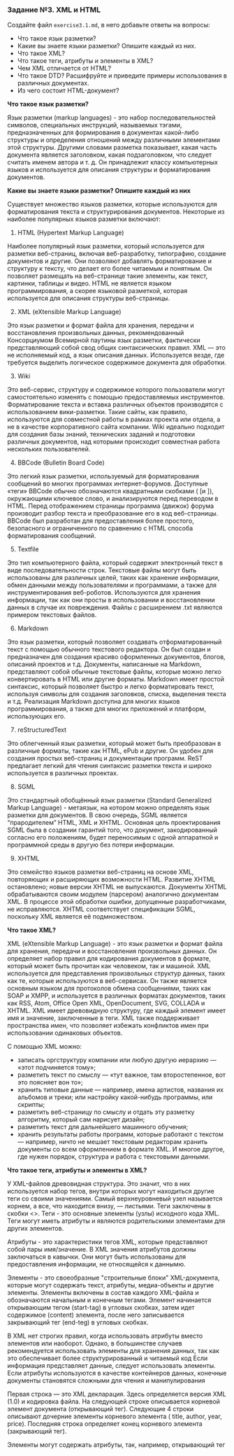 <h3 id="задание-3-xml-и-html">Задание №3. XML и HTML</h3>

Создайте файл `exercise3.1.md`, в него добавьте ответы на вопросы:
- Что такое язык разметки?
- Какие вы знаете языки разметки? Опишите каждый из них.
- Что такое XML?
- Что такое теги, атрибуты и элементы в XML?
- Чем XML отличается от HTML?
- Что такое DTD? Расшифруйте и приведите примеры использования в различных документах.
- Из чего состоит HTML-документ?

**Что такое язык разметки?**

Язык разметки (markup languages) - это набор последовательностей символов, специальных инструкций, называемых тэгами, предназначенных для формирования в документах какой-либо структуры и определения отношений между различными элементами этой структуры. Другими словами разметка показывает, какая часть документа является заголовком, какая подзаголовком, что следует считать именем автора и т. д. Он принадлежит классу компьютерных языков и используется для описания структуры и форматирования документов.

**Какие вы знаете языки разметки? Опишите каждый из них**

Существует множество языков разметки, которые используются для форматирования текста и структурирования документов. Некоторые из наиболее популярных языков разметки включают:

1. HTML (Hypertext Markup Language)

Наиболее популярный язык разметки, который используется для разметки веб-страниц, включая веб-разработку, типографию, создание документов и другие. Они позволяют добавлять форматирование и структуру к тексту, что делает его более читаемым и понятным. Он позволяет размещать на веб-странице такие элементы, как текст, картинки, таблицы и видео. HTML не является языком программирования, а скорее языковой разметкой, которая используется для описания структуры веб-страницы. 

2. XML (eXtensible Markup Language)

Это язык разметки и формат файла для хранения, передачи и восстановления произвольных данных, рекомендованный Консорциумом Всемирной паутины язык разметки, фактически представляющий собой свод общих синтаксических правил. XML — это не исполняемый код, а язык описания данных. Используется везде, где требуется выделить логическое содержимое документа для обработки.

3. Wiki 

Это веб-сервис, структуру и содержимое которого пользователи могут самостоятельно изменять с помощью предоставляемых инструментов. Форматирование текста и вставка различных объектов производятся с использованием вики-разметки.
Такие сайты, как правило, используются для совместной работы в рамках проекта или отдела, а не в качестве корпоративного сайта компании. Wiki идеально подходит для создания базы знаний, технических заданий и подготовки различных документов, над которыми происходит совместная работа нескольких пользователей.

4. BBCode (Bulletin Board Code)

Это легкий язык разметки, используемый для форматирования сообщений во многих программах интернет-форумов. Доступные «теги» BBCode обычно обозначаются квадратными скобками ( [и ]), окружающими ключевое слово, и анализируются перед переводом в HTML. Перед отображением страницы программа (движок) форума производит разбор текста и преобразование его в код веб-страницы. BBCode был разработан для предоставления более простого, безопасного и ограниченного по сравнению с HTML способа форматирования сообщений.

5. Textfile

Это тип компьютерного файла, который содержит электронный текст в виде последовательности строк. Текстовые файлы могут быть использованы для различных целей, таких как хранение информации, обмен данными между пользователями и программами, а также для инструментирования веб-роботов. Используются для хранения информации, так как они просты в использовании и восстановлении данных в случае их повреждения. Файлы с расширением .txt являются примером текстовых файлов.

6. Markdown

Это язык разметки, который позволяет создавать отформатированный текст с помощью обычного текстового редактора. Он был создан и предназначен для создания красиво оформленных документов, блогов, описаний проектов и т.д. Документы, написанные на Markdown, представляют собой обычные текстовые файлы, которые можно легко конвертировать в HTML или другие форматы. Markdown имеет простой синтаксис, который позволяет быстро и легко форматировать текст, используя символы для создания заголовков, списка, выделения текста и т.д. Реализация Markdown доступна для многих языков программирования, а также для многих приложений и платформ, использующих его.

7. reStructuredText

Это облегченный язык разметки, который может быть преобразован в различные форматы, такие как HTML, ePub и другие. Он удобен для создания простых веб-страниц и документации программ. ReST предлагает легкий для чтения синтаксис разметки текста и широко используется в различных проектах.

8. SGML 

Это стандартный обобщённый язык разметки (Standard Generalized Markup Language) - метаязык, на котором можно определять язык разметки для документов. В свою очередь, SGML является “прародителем” HTML, XML и XHTML.  Основная цель проектирования SGML была в создании гарантий того, что документ, закодированный согласно его положениям, будет переносимым с одной аппаратной и программной среды в другую без потери информации. 

9. XHTML 

Это семейство языков разметки веб-страниц на основе XML, повторяющих и расширяющих возможности HTML. Развитие XHTML остановлено; новые версии XHTML не выпускаются. Документы XHTML обрабатываются своим модулем (парсером) аналогично документам XML. В процессе этой обработки ошибки, допущенные разработчиками, не исправляются. XHTML соответствует спецификации SGML, поскольку XML является её подмножеством. 

**Что такое XML?**

XML (eXtensible Markup Language) - это язык разметки и формат файла для хранения, передачи и восстановления произвольных данных. Он определяет набор правил для кодирования документов в формате, который может быть прочитан как человеком, так и машиной. XML используется для представления произвольных структур данных, таких как те, которые используются в веб-сервисах. Он также является основным языком для протоколов обмена сообщениями, таких как SOAP и XMPP, и используется в различных форматах документов, таких как RSS, Atom, Office Open XML, OpenDocument, SVG, COLLADA и XHTML. XML имеет древовидную структуру, где каждый элемент имеет имя и значение, заключенные в теги. XML также поддерживает пространства имен, что позволяет избежать конфликтов имен при использовании одинаковых объектов. 

С помощью XML можно:
- записать оргструктуру компании или любую другую иерархию — «этот подчиняется тому»;
- разметить текст по смыслу — «тут важное, там второстепенное, вот это поясняет вон то»;
- хранить типовые данные — например, имена артистов, названия их альбомов и треки; или настройку какой-нибудь программы, или скрипты;
- разметить веб-страницу по смыслу и отдать эту разметку алгоритму, который сам нарисует дизайн;
- разметить текст для дальнейшего машинного обучения;
- хранить результаты работы программ, которые работают с текстом — например, ничто не мешает текстовым редакторам хранить документы со всем оформлением в формате XML.
И многое другое, где нужен порядок, структура и работа с текстовыми данными.

**Что такое теги, атрибуты и элементы в XML?**

У XML-файлов древовидная структура. Это значит, что в них используется набор тегов, внутри которых могут находиться другие теги со своими значениями. Самый верхнеуровневый узел называется корнем, а все, что находится внизу, — листьями. Теги заключены в скобки <>.
Теги - это основные элементы (узлы) исходного кода XML. Теги могут иметь атрибуты и являются родительскими элементами для других элементов. 

Атрибуты - это характеристики тегов XML, которые представляют собой пары имя/значение. В XML значения атрибутов должны заключаться в кавычки. Они могут быть использованы для предоставления информации, не относящейся к даннымю. 

Элементы - это своеобразные "строительные блоки" XML-документа, которые могут содержать текст, атрибуты, медиа-объекты и другие элементы. Элементы включены в состав каждого XML-файла и обозначаются начальным и конечным тегами. Элемент начинается открывающим тегом (start-tag) в угловых скобках, затем идет содержимое (content) элемента, после него записывается закрывающий тег (end-teg) в угловых скобках.

В XML нет строгих правил, когда использовать атрибуты вместо элементов или наоборот. Однако, в большинстве случаев рекомендуется использовать элементы для хранения данных, так как это обеспечивает более структурированный и читаемый код
Если информация представляет данные, следует использовать элементы. Если атрибуты используются в качестве контейнеров данных, конечные документы становятся сложными для чтения и манипулирования

Первая строка — это XML декларация. Здесь определяется версия XML (1.0) и кодировка файла. На следующей строке описывается корневой элемент документа <book> (открывающий тег). Следующие 4 строки описывают дочерние элементы корневого элемента ( title, author, year, price). Последняя строка определяет конец корневого элемента </book> (закрывающий тег).

Элементы могут содержать атрибуты, так, например, открывающий тег <title lang="en"> имеет атрибут lang, который принимает значение en. Значения атрибутов заключаются в кавычки (двойные или ординарные).

Некоторые элементы, не содержащие значений, допустимо записывать без закрывающего тега. В таком случае символ / ставится в конце открывающего тега.

**Чем XML отличается от HTML?**

XML и HTML - это два разных языка разметки. Основное различие между ними заключается в тегах. В HTML существуют предопределенные теги, которые должны использовать все, и нельзя создавать собственные теги. Т.е имется неизменяемая структура данных. В отличие от этого, в XML используются собственные теги, которые можно определить как создатель документа. XML предназначен для передачи данных, а не для их отображения, как HTML. XML позволяет автору самому определять свои языковые теги и свою структуру документа, что делает его более гибким и расширяемым, чем HTML.

HTML широко известен как язык Интернета. Основная цель HTML заключается в отображении содержимого текстового документа в графической форме в браузере. А благодаря XML различные приложения могут обмениваться данными и их структурой и хранить их в универсально понятном виде. Основная цель XML – позволить различным типам приложений, например базам данных, понимать и использовать одни и те же данные и их структуру. 

В HTML используется динамическая типизация, при которой типы атрибутов во время выполнения сверяются с ожидаемым типом данных. Например, если атрибут должен быть числовым, но вводится как строка, может возникнуть ошибка или неожиданное поведение веб-страницы во время выполнения. Динамическая типизация позволяет вносить изменения в веб-страницы с новыми входящими данными.

Напротив, в XML используется статическая типизация, когда типы атрибутов предопределены в схеме XML и проверяются перед сжатием или обработкой. При статической типизации возникает меньше ошибок, но и меньше динамического содержимого.

**Что такое DTD? Расшифруйте и приведите примеры использования в различных документах.**

DTD (Document Type Definition) - это спецификационный файл, который содержит набор объявлений разметки, определяющих тип документа для языка разметки, относящегося к семейству SGML. Файл спецификации DTD может использоваться для проверки документов. 
DTD определяет допустимую структуру и содержание документа. Язык схем DTD используется для определения структуры XML документа и функциональности элементов, атрибутов и сущностей. С DTD, независимые группы людей могут прийти к согласию на стандартном DTD для перестановкой данных.

В DTD используется формальная грамматика, позволяющая определить как структуру документа, так и допустимые значения. При обработке документов, если с ними будут ассоциированы правила, оформленные на языке DTD.

Чтобы использовать DTD для проверки XML-документа, можно использовать различные инструменты и техники. Некоторые интегрированные среды разработки, позволяют проверять файлы XML по DTD. Также можно использовать языки программирования для проверки. DTD определяет структуру XML-документа и допустимые элементы и атрибуты. При создании XML-документа необходимо указать ссылку на файл DTD, который содержит определения типов документа. После этого XML-документ можно проверить на соответствие правилам DTD. Анализаторы могут проверять данные на их соответствие с описаниями, тем самым сигнализировать о наличие структурных ошибок в данных XML-документов.

*Различают внешние и внутренние DTD.*

- Внутренние DTD объединяют все элементы, атрибуты, условные обозначения и сущности в самом документе. Внутренние DTD размещаются вначале документа, в объявлении типа документа. Объявление типа документа указывает процессору на DTD. Это объявление соединяет DTD с документом. Внутренние DTD указываются при помощи следующей строки кода, содержащейся в определении типа документа:

<!DOCTYPE [ Начало DTD ...]>

Например:
<!DOCTYPE html> для HTML
<!DOCTYPE html PUBLIC> для XHTML 


Согласно спецификациям HTML и XHTML тег DOCTYPE (что означает «объявление типа документа») сообщает валидатору, какую именно версию (X)HTML вы используете в своей странице. Этот тег должен всегда находиться в первой строке каждой страницы. Тег DOCTYPE — ключевой компонент web-страниц, претендующих на соответствие стандартам: без него код и CSS не пройдут проверку валидатором.
Тег DOCTYPE также важен для правильного отображения и работы страницы в броузерах, соответствующих стандартам.
Тег DOCTYPE, в атрибутах которого указывается полный URI (полный web-адрес), сообщает браузерам, что страницу нужно вывести с соблюдением определенного стандарта или подвида этого стандарта.

- Внешние DTD также указываются в объявлении типа документа, но в них, в отличие от внутренних DTD, не содержатся все элементы, атрибуты, сущности, а указывается лишь внешний файл, в котором хранится сам DTD. Не требуется, чтобы имя файла внешнего DTD было аналогичным имени XML-документа, нужно чтобы у него было расширение DTD. Например, если документу присвоено имя BIZMEMO, то вы вполне можете присвоить файлу, хранящему DTD, имя MEMO.DTD. Помните, однако, что одно DTD может использоваться в нескольких документах. В этом заключается одна из наиболее мощных функциональных возможностей XML — единственное DTD может охватывать множество различных документов, основанных на общей структуре, позволяя создавать стандартизованные способы представления информации.

*Общие и системные DTD*

- Общедоступные (publicy available) DTD, которые разработаны для определенных целей. Работая с общедоступными DTD, необходимо в объявлении типа документа указать ключевое имя PUBLIC

- Системные DTD, то укажите ключевое слово SYSTEM. В файле размещается ключевое слово SYSTEM, за которым следует адрес и имя файла, в котором хранится DTD. Поскольку предполагается, что данное DTD используется лишь его владельцем и двойные наклонные черты не ставятся,имя владельца DTD не указывается.

*Основные элементы DTD*

DTD определяет элементы, атрибуты и сущности, которые могут использоваться в документе. Вот некоторые основные элементы, которые могут присутствовать в DTD:

Элементы: Определяют структуру и содержимое элементов, которые могут присутствовать в документе XML. Элементы могут быть определены вложенными друг в друга, а также могут иметь содержимое, состоящее только из текста или других элементов.
Атрибуты: Определяют допустимые атрибуты для элементов и их значения. Атрибуты обеспечивают дополнительную информацию о элементах и могут использоваться для ограничения допустимых значений.
Сущности: Определяют специальные символы или строки, которые могут использоваться в документе XML. Сущности позволяют включать специальные символы, например, знаки «меньше» и «больше» (< и >), в документ без ошибок.
Элементы с данными содержания: Определяют типы содержимого для элементов в документе XML. Это может быть текст, число, дата или другой специфический тип данных.
Группы элементов: Позволяют объединять элементы в логические группы для повторного использования или для более удобной организации.

**Из чего состоит HTML-документ?**

Веб-страница – это документ. Документ может быть представлен как в окне браузера, так и в самом HTML-коде. В любом случае, это один и тот же документ. Существует DOM, который предоставляет собой структурированное представление документа и определяет то, как эта структура может быть доступна из программ, которые могут изменять содержимое, стиль и структуру документа. DOM полностью поддерживает объектно-ориентированное представление веб-страницы, делая возможным её изменение при помощи языка описания сценариев наподобие JavaScript.

Объектная Модель Документа (DOM) – это программный интерфейс (API) для HTML и XML документов. DOM состоит из структурированной группы узлов и объектов, которые имеют свойства и методы.

Сам HTML документ состоит из нескольких элементов, включая декларацию типа документа (DOCTYPE), элемент <html>, элемент <head> и элемент <body>. Декларация типа документа указывает браузеру, какой стандарт HTML используется в документе. Элемент <html> определяет начало и конец HTML документа. Элемент <head> содержит метаданные, такие как заголовок страницы, ключевые слова, описание страницы и другие служебные данные. Элемент <body> содержит содержимое страницы, которое отображается в окне браузера

Основные элементы HTML-разметки включают в себя: 
*Заголовки:* Вы использовали для разделения страниц на разные уровни, от главных заголовков до подзаголовков.
*Абзацы:* Используются для отображения текста на разных страницах.
*Параграфы:* Подразумевают группы абзацев, которые объединяются по теме или предмету.
*Списки:* могут быть маркированными (нумерованными) или немаркированными (ненумерованными).
*Изображения:* Можно добавить изображения на веб-сайт.
*Таблицы:* Используются для представления данных в структурированном виде.
*Формы:* Позволяют создавать формы для взаимодействия пользователя с сервером.

*Преимущества*
Язык разметки прост в изучении и использовании. Даже человек, не имеющий опыта программирования, может создать базовую веб-страницу с использованием HTML. Языки разметки также не такие строгие, как языки программирования; если что-то пойдет не так в HTML, вы не получите ошибку компилятора. По этой причине эксперты часто советуют новичкам в программировании начать с изучения языка разметки.

*Недостатки*
Языки разметки по своей природе являются ограничивающими. Они не так универсальны, как языки программирования, и не могут использоваться для создания динамических или интерактивных приложений. Для большинства серьезных веб-разработок требуются языки программирования.














